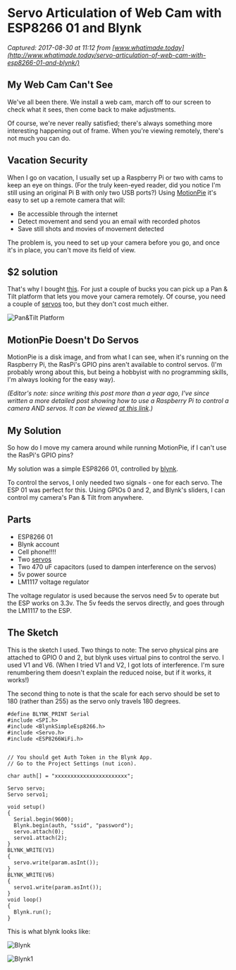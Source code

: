 # Servo Articulation of Web Cam with ESP8266 01 and Blynk

_Captured: 2017-08-30 at 11:12 from [www.whatimade.today](http://www.whatimade.today/servo-articulation-of-web-cam-with-esp8266-01-and-blynk/)_

## My Web Cam Can't See

We've all been there. We install a web cam, march off to our screen to check what it sees, then come back to make adjustments.

Of course, we're never really satisfied; there's always something more interesting happening out of frame. When you're viewing remotely, there's not much you can do.

## Vacation Security

When I go on vacation, I usually set up a Raspberry Pi or two with cams to keep an eye on things. (For the truly keen-eyed reader, did you notice I'm still using an original Pi B with only two USB ports?) Using [MotionPie](https://github.com/ccrisan/motionpie) it's easy to set up a remote camera that will:

  * Be accessible through the internet
  * Detect movement and send you an email with recorded photos
  * Save still shots and movies of movement detected

The problem is, you need to set up your camera before you go, and once it's in place, you can't move its field of view.

## $2 solution

That's why I bought [this](http://www.ebay.com/itm/PT-Pan-Tilt-Camera-Platform-Anti-Vibration-Camera-Mount-for-Aircraft-FPV-I-/390961293160?hash=item5b071be768). For just a couple of bucks you can pick up a Pan & Tilt platform that lets you move your camera remotely. Of course, you need a couple of [servos](http://www.ebay.com/itm/Micro-Servo-Motor-RC-toy-Robot-Helicopter-Airplane-controls-SG90-Servo-9G-Motor-/111988886023?hash=item1a130eca07:g:gZYAAOSw1DtXLIbV) too, but they don't cost much either.

![Pan&Tilt Platform](http://www.whatimade.today/content/images/2016/07/Pan-Tilt.jpg)

## MotionPie Doesn't Do Servos

MotionPie is a disk image, and from what I can see, when it's running on the Raspberry Pi, the RasPi's GPIO pins aren't available to control servos. (I'm probably wrong about this, but being a hobbyist with no programming skills, I'm always looking for the easy way).

_(Editor's note: since writing this post more than a year ago, I've since written a more detailed post showing how to use a Raspberry Pi to control a camera AND servos. It can be viewed [at this link](http://www.whatimade.today/raspi-web-cam-with-pan-tilt-projects-for-spare-raspberry-pi/).)_

## My Solution

So how do I move my camera around while running MotionPie, if I can't use the RasPi's GPIO pins?

My solution was a simple ESP8266 01, controlled by [blynk](http://www.blynk.cc/).

To control the servos, I only needed two signals - one for each servo. The ESP 01 was perfect for this. Using GPIOs 0 and 2, and Blynk's sliders, I can control my camera's Pan & Tilt from anywhere.

## Parts

  * ESP8266 01
  * Blynk account
  * Cell phone!!!!
  * Two [servos](http://www.ebay.com/itm/HOT-Sale-SG90-Mini-Gear-Micro-9g-Servo-For-RC-Helicopter-Airplane-Car-Boat-/121996645330?hash=item1c679113d2:g:y5oAAOSwKfVXHoWN)
  * Two 470 uF capacitors (used to dampen interference on the servos)
  * 5v power source
  * LM1117 voltage regulator

The voltage regulator is used because the servos need 5v to operate but the ESP works on 3.3v. The 5v feeds the servos directly, and goes through the LM1117 to the ESP.

## The Sketch

This is the sketch I used. Two things to note: The servo physical pins are attached to GPIO 0 and 2, but blynk uses virtual pins to control the servo. I used V1 and V6. (When I tried V1 and V2, I got lots of interference. I'm sure renumbering them doesn't explain the reduced noise, but if it works, it works!)

The second thing to note is that the scale for each servo should be set to 180 (rather than 255) as the servo only travels 180 degrees.
    
    
    #define BLYNK_PRINT Serial
    #include <SPI.h>
    #include <BlynkSimpleEsp8266.h>
    #include <Servo.h>
    #include <ESP8266WiFi.h>
    
    
    // You should get Auth Token in the Blynk App.
    // Go to the Project Settings (nut icon).
    
    char auth[] = "xxxxxxxxxxxxxxxxxxxxxxx";
    
    Servo servo;  
    Servo servo1;
    
    void setup()  
    {
      Serial.begin(9600);
      Blynk.begin(auth, "ssid", "password");
      servo.attach(0);
      servo1.attach(2);
    }
    BLYNK_WRITE(V1)  
    {
      servo.write(param.asInt());  
    }
    BLYNK_WRITE(V6)  
    { 
      servo1.write(param.asInt());
    }  
    void loop()  
    { 
      Blynk.run();
    }
    

This is what blynk looks like:

![Blynk](http://www.whatimade.today/content/images/2016/07/Screenshot_20160708-135356.png)

![Blynk1](http://www.whatimade.today/content/images/2016/07/Screenshot_20160708-135403.png)

